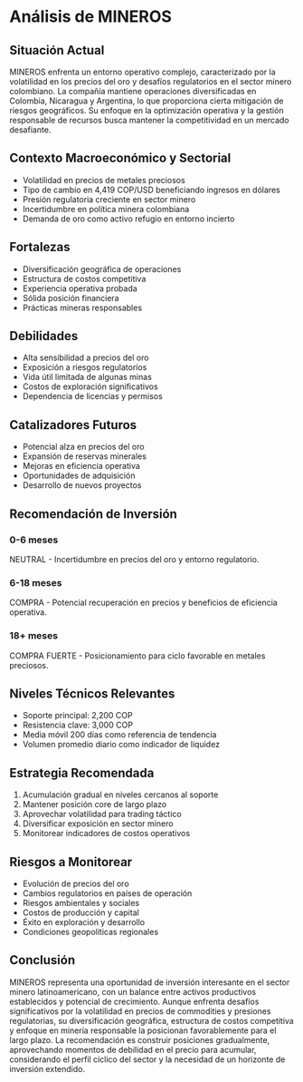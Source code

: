 # Análisis de MINEROS

## Situación Actual

MINEROS enfrenta un entorno operativo complejo, caracterizado por la volatilidad en los precios del oro y desafíos regulatorios en el sector minero colombiano. La compañía mantiene operaciones diversificadas en Colombia, Nicaragua y Argentina, lo que proporciona cierta mitigación de riesgos geográficos. Su enfoque en la optimización operativa y la gestión responsable de recursos busca mantener la competitividad en un mercado desafiante.

## Contexto Macroeconómico y Sectorial

- Volatilidad en precios de metales preciosos
- Tipo de cambio en 4,419 COP/USD beneficiando ingresos en dólares
- Presión regulatoria creciente en sector minero
- Incertidumbre en política minera colombiana
- Demanda de oro como activo refugio en entorno incierto

## Fortalezas

- Diversificación geográfica de operaciones
- Estructura de costos competitiva
- Experiencia operativa probada
- Sólida posición financiera
- Prácticas mineras responsables

## Debilidades

- Alta sensibilidad a precios del oro
- Exposición a riesgos regulatorios
- Vida útil limitada de algunas minas
- Costos de exploración significativos
- Dependencia de licencias y permisos

## Catalizadores Futuros

- Potencial alza en precios del oro
- Expansión de reservas minerales
- Mejoras en eficiencia operativa
- Oportunidades de adquisición
- Desarrollo de nuevos proyectos

## Recomendación de Inversión

### 0-6 meses

NEUTRAL - Incertidumbre en precios del oro y entorno regulatorio.

### 6-18 meses

COMPRA - Potencial recuperación en precios y beneficios de eficiencia operativa.

### 18+ meses

COMPRA FUERTE - Posicionamiento para ciclo favorable en metales preciosos.

## Niveles Técnicos Relevantes

- Soporte principal: 2,200 COP
- Resistencia clave: 3,000 COP
- Media móvil 200 días como referencia de tendencia
- Volumen promedio diario como indicador de liquidez

## Estrategia Recomendada

1. Acumulación gradual en niveles cercanos al soporte
2. Mantener posición core de largo plazo
3. Aprovechar volatilidad para trading táctico
4. Diversificar exposición en sector minero
5. Monitorear indicadores de costos operativos

## Riesgos a Monitorear

- Evolución de precios del oro
- Cambios regulatorios en países de operación
- Riesgos ambientales y sociales
- Costos de producción y capital
- Éxito en exploración y desarrollo
- Condiciones geopolíticas regionales

## Conclusión

MINEROS representa una oportunidad de inversión interesante en el sector minero latinoamericano, con un balance entre activos productivos establecidos y potencial de crecimiento. Aunque enfrenta desafíos significativos por la volatilidad en precios de commodities y presiones regulatorias, su diversificación geográfica, estructura de costos competitiva y enfoque en minería responsable la posicionan favorablemente para el largo plazo. La recomendación es construir posiciones gradualmente, aprovechando momentos de debilidad en el precio para acumular, considerando el perfil cíclico del sector y la necesidad de un horizonte de inversión extendido.
